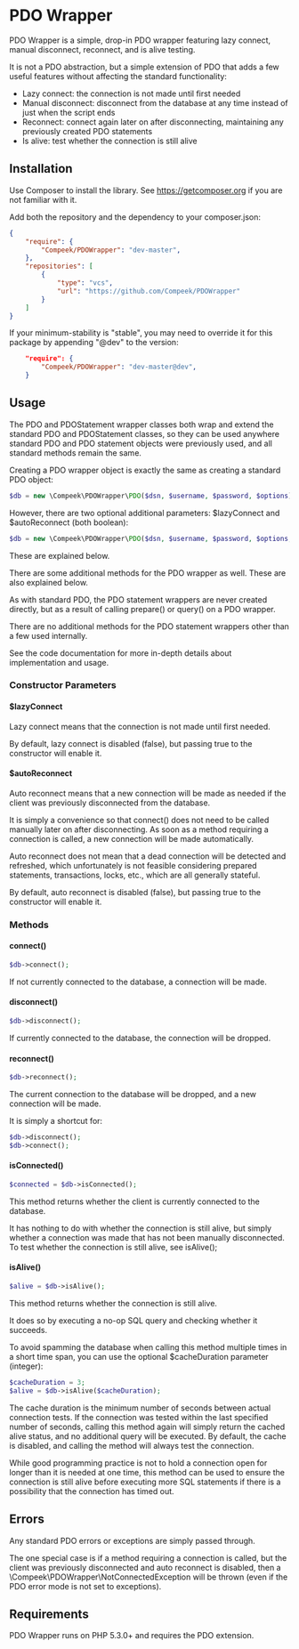 PDO Wrapper
===========

PDO Wrapper is a simple, drop-in PDO wrapper featuring lazy connect, manual disconnect, reconnect, and is alive testing.

It is not a PDO abstraction, but a simple extension of PDO that adds a few useful features without affecting the
standard functionality:

- Lazy connect: the connection is not made until first needed
- Manual disconnect: disconnect from the database at any time instead of just when the script ends
- Reconnect: connect again later on after disconnecting, maintaining any previously created PDO statements
- Is alive: test whether the connection is still alive 

## Installation

Use Composer to install the library. See https://getcomposer.org if you are not familiar with it.

Add both the repository and the dependency to your composer.json:

```json
{
    "require": {
        "Compeek/PDOWrapper": "dev-master",
    },
    "repositories": [
        {
            "type": "vcs",
            "url": "https://github.com/Compeek/PDOWrapper"
        }
    ]
}
```

If your minimum-stability is "stable", you may need to override it for this package by appending "@dev" to the version:

```json
    "require": {
        "Compeek/PDOWrapper": "dev-master@dev",
    }
```

## Usage

The PDO and PDOStatement wrapper classes both wrap and extend the standard PDO and PDOStatement classes, so they can be
used anywhere standard PDO and PDO statement objects were previously used, and all standard methods remain the same.

Creating a PDO wrapper object is exactly the same as creating a standard PDO object: 

```php
$db = new \Compeek\PDOWrapper\PDO($dsn, $username, $password, $options);
```

However, there are two optional additional parameters: $lazyConnect and $autoReconnect (both boolean):

```php
$db = new \Compeek\PDOWrapper\PDO($dsn, $username, $password, $options, $lazyConnect, $autoReconnect);
```

These are explained below.

There are some additional methods for the PDO wrapper as well. These are also explained below.

As with standard PDO, the PDO statement wrappers are never created directly, but as a result of calling prepare() or 
query() on a PDO wrapper.

There are no additional methods for the PDO statement wrappers other than a few used internally.

See the code documentation for more in-depth details about implementation and usage.

### Constructor Parameters

#### $lazyConnect

Lazy connect means that the connection is not made until first needed.

By default, lazy connect is disabled (false), but passing true to the constructor will enable it.

#### $autoReconnect

Auto reconnect means that a new connection will be made as needed if the client was previously disconnected from the
database.

It is simply a convenience so that connect() does not need to be called manually later on after disconnecting. As soon
as a method requiring a connection is called, a new connection will be made automatically.

Auto reconnect does not mean that a dead connection will be detected and refreshed, which unfortunately is not feasible
considering prepared statements, transactions, locks, etc., which are all generally stateful.

By default, auto reconnect is disabled (false), but passing true to the constructor will enable it.

### Methods

#### connect()

```php
$db->connect();
```

If not currently connected to the database, a connection will be made.

#### disconnect()

```php
$db->disconnect();
```

If currently connected to the database, the connection will be dropped.

#### reconnect()

```php
$db->reconnect();
```

The current connection to the database will be dropped, and a new connection will be made.

It is simply a shortcut for:

```php
$db->disconnect();
$db->connect();
```

#### isConnected()

```php
$connected = $db->isConnected();
```

This method returns whether the client is currently connected to the database.

It has nothing to do with whether the connection is still alive, but simply whether a connection was made that has not
been manually disconnected. To test whether the connection is still alive, see isAlive();

#### isAlive()

```php
$alive = $db->isAlive();
```

This method returns whether the connection is still alive.

It does so by executing a no-op SQL query and checking whether it succeeds.

To avoid spamming the database when calling this method multiple times in a short time span, you can use the optional
$cacheDuration parameter (integer):
 
```php
$cacheDuration = 3;
$alive = $db->isAlive($cacheDuration);
```
 
The cache duration is the minimum number of seconds between actual connection tests. If the connection was tested within
the last specified number of seconds, calling this method again will simply return the cached alive status, and no
additional query will be executed. By default, the cache is disabled, and calling the method will always test the
connection.

While good programming practice is not to hold a connection open for longer than it is needed at one time, this method
can be used to ensure the connection is still alive before executing more SQL statements if there is a possibility that
the connection has timed out.

## Errors

Any standard PDO errors or exceptions are simply passed through.

The one special case is if a method requiring a connection is called, but the client was previously disconnected and
auto reconnect is disabled, then a \Compeek\PDOWrapper\NotConnectedException will be thrown (even if the PDO error mode
is not set to exceptions).

## Requirements

PDO Wrapper runs on PHP 5.3.0+ and requires the PDO extension.
